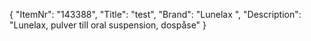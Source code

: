 {
  "ItemNr": "143388",
  "Title": "test",
  "Brand": "Lunelax ",
  "Description": "Lunelax, pulver till oral suspension, dospåse"
}